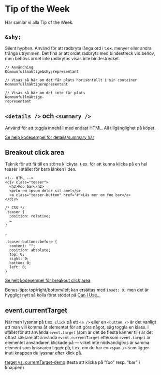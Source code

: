 # Tip of the Week

Här samlar vi alla Tip of the Week.

## `&shy;`

Silent hyphen. Använd för att radbryta långa ord i t.ex. menyer eller andra trånga utrymmen. Det fina är att ordet radbryts med bindestreck vid behov, men behövs ordet inte radbrytas visas inte bindestrecket.

```
// Användning
Kommunfullmäktige&shy;representant

// Visas så här om det får plats horisontellt i sin container
Kommunfullmäktigerepresentant

// Visas så här om det inte får plats
Kommunfullmäktige-
representant
```

## `<details />` och `<summary />`

Använd för att toggla innehåll med endast HTML. All tillgänglighet på köpet.

[Se help kodexempel för details/summary här](https://codepen.io/mikaeln/pen/KKRXqEv)


## Breakout click area

Teknik för att få till en större klickyta, t.ex. för att kunna klicka på en hel teaser i stället för bara länken i den.

```
<!-- HTML -->
<div class="teaser">
  <h2>Foo bar</h2>
  <p>Lorem ipsum dolor sit amet</p>
  <a class="teaser-button" href="#">Läs mer om foo bar</a>
</div>

/* CSS */
.teaser {
  position: relative;
  …
}

…

.teaser-button::before {
  content: "";
  position: absolute;
  top: 0;
  right: 0;
  bottom: 0;
  left: 0;
}
```

[Se helt kodexempel för breakout click area](https://codepen.io/mikaeln/pen/oNdPmQd)

Bonus-tips: top/right/bottom/left kan ersättas med `inset: 0;` men det är hyggligt nytt så kolla först stödet på [Can I Use…](https://caniuse.com/?search=inset)

## event.currentTarget

När man lyssnar på t.ex. `click` på ett `<a />` eller en `<button />` är det vanligt att man vill komma åt elementet för att göra något, säg toggla en klass. I stället för att använda `event.target` (som är det de flesta känner till) är det oftast säkrare att använda `event.currentTarget` eftersom `event.target` är elementet användaren klickade på — vilket inte nödvändigtvis är samma element som lyssnaren ligger på, t.ex. om du har en `<span />` som ligger inuti knappen du lyssnar efter klick på.

[target vs. currentTarget-demo](https://codepen.io/mikaeln/pen/dyerbJo?editors=1010) (testa att klicka på "foo" resp. "bar" i knappen)
